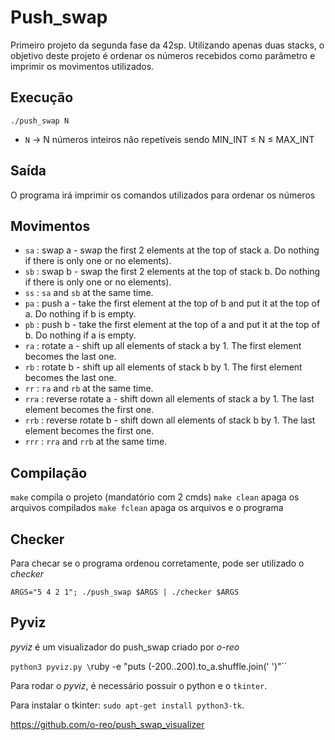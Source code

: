 # Push_swap

Primeiro projeto da segunda fase da 42sp. Utilizando apenas duas stacks, o objetivo deste projeto é ordenar os números recebidos como parâmetro e imprimir os movimentos utilizados.

## Execução

`./push_swap N`

- `N` -> N números inteiros não repetíveis sendo MIN_INT ≤ N ≤ MAX_INT

## Saída

O programa irá imprimir os comandos utilizados para ordenar os números

## Movimentos

- `sa` : swap a - swap the first 2 elements at the top of stack a. Do nothing if there is only one or no elements).
- `sb` : swap b - swap the first 2 elements at the top of stack b. Do nothing if there is only one or no elements).
- `ss` : `sa` and `sb` at the same time.
- `pa` : push a - take the first element at the top of b and put it at the top of a. Do
nothing if b is empty.
- `pb` : push b - take the first element at the top of a and put it at the top of b. Do
nothing if a is empty.
- `ra` : rotate a - shift up all elements of stack a by 1. The first element becomes
the last one.
- `rb` : rotate b - shift up all elements of stack b by 1. The first element becomes the last one.
- `rr` : `ra` and `rb` at the same time.
- `rra` : reverse rotate a - shift down all elements of stack a by 1. The last element becomes the first one.
- `rrb` : reverse rotate b - shift down all elements of stack b by 1. The last element becomes the first one.
- `rrr` : `rra` and `rrb` at the same time.

## Compilação

`make` compila o projeto (mandatório com 2 cmds)
`make clean` apaga os arquivos compilados
`make fclean` apaga os arquivos e o programa

## Checker

Para checar se o programa ordenou corretamente, pode ser utilizado o *checker*

`ARGS="5 4 2 1"; ./push_swap $ARGS | ./checker $ARGS`

## Pyviz

*pyviz* é um visualizador do push_swap criado por *o-reo*

`python3 pyviz.py \`ruby -e "puts (-200..200).to_a.shuffle.join(' ')"\``

Para rodar o *pyviz*, é necessário possuir o python e o `tkinter`.

Para instalar o tkinter: `sudo apt-get install python3-tk`.

https://github.com/o-reo/push_swap_visualizer
